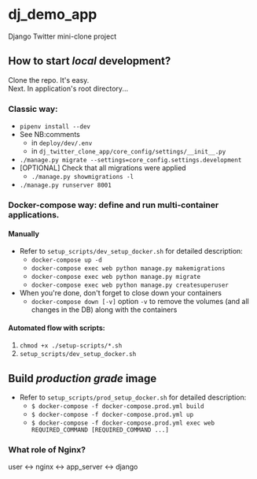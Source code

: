 # dj_demo_app
Django Twitter mini-clone project

## How to start _local_ development?
Clone the repo. It's easy.  
Next. In application's root directory...

### Classic way:

- `pipenv install --dev`
- See NB:comments
    - in `deploy/dev/.env`
    - in `dj_twitter_clone_app/core_config/settings/__init__.py`
- `./manage.py migrate --settings=core_config.settings.development`
- [OPTIONAL] Check that all migrations were applied
  - `./manage.py showmigrations -l`
- `./manage.py runserver 8001`

### Docker-compose way: define and run multi-container applications.

#### Manually

- Refer to `setup_scripts/dev_setup_docker.sh` for detailed description:
  - `docker-compose up -d`
  - `docker-compose exec web python manage.py makemigrations`
  - `docker-compose exec web python manage.py migrate`
  - `docker-compose exec web python manage.py createsuperuser`
- When you're done, don't forget to close down your containers
  - `docker-compose down [-v]` option `-v` to remove the volumes (and all changes in the DB) along with the containers

#### Automated flow with scripts:

1. `chmod +x ./setup-scripts/*.sh`
3. `setup_scripts/dev_setup_docker.sh`

## Build _production grade_ image
- Refer to `setup_scripts/prod_setup_docker.sh` for detailed description:
  - `$ docker-compose -f docker-compose.prod.yml build`
  - `$ docker-compose -f docker-compose.prod.yml up`
  - `$ docker-compose -f docker-compose.prod.yml exec web REQUIRED_COMMAND [REQUIRED_COMMAND ...]`

### What role of Nginx?

user <-> nginx <-> app_server <-> django
